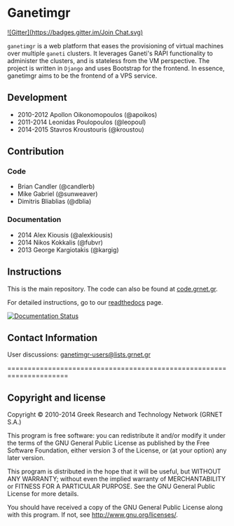 # Ganetimgr
[![Gitter](https://badges.gitter.im/Join Chat.svg)](https://gitter.im/grnet/ganetimgr?utm_source=badge&utm_medium=badge&utm_campaign=pr-badge&utm_content=badge)


`ganetimgr` is a web platform that eases the provisioning of virtual machines over multiple `ganeti` clusters.
It leverages Ganeti's RAPI functionality to administer the clusters, and is stateless from the VM perspective.
The project is written in `Django` and uses Bootstrap for the frontend.
In essence, ganetimgr aims to be the frontend of a VPS service.

## Development

- 2010-2012 Apollon Oikonomopoulos (@apoikos)
- 2011-2014 Leonidas Poulopoulos (@leopoul)
- 2014-2015 Stavros Kroustouris (@kroustou)

## Contribution

### Code
  - Brian Candler (@candlerb)
  - Mike Gabriel (@sunweaver)
  - Dimitris Bliablias (@dblia)

### Documentation
 - 2014 Alex Kiousis (@alexkiousis)
 - 2014 Nikos Kokkalis (@fubvr)
 - 2013 George Kargiotakis (@kargig)

## Instructions

This is the main repository. The code can also be found at [code.grnet.gr](https://code.grnet.gr/projects/ganetimgr).

For detailed instructions, go to our [readthedocs](http://ganetimgr.readthedocs.org/en/latest/) page.

[![Documentation Status](https://readthedocs.org/projects/ganetimgr/badge/?version=stable)](https://readthedocs.org/projects/ganetimgr/?badge=stable)

## Contact Information

User discussions: ganetimgr-users@lists.grnet.gr


=====================================================================

## Copyright and license

Copyright © 2010-2014 Greek Research and Technology Network (GRNET S.A.)

This program is free software: you can redistribute it and/or modify
it under the terms of the GNU General Public License as published by
the Free Software Foundation, either version 3 of the License, or
(at your option) any later version.

This program is distributed in the hope that it will be useful,
but WITHOUT ANY WARRANTY; without even the implied warranty of
MERCHANTABILITY or FITNESS FOR A PARTICULAR PURPOSE.  See the
GNU General Public License for more details.

You should have received a copy of the GNU General Public License
along with this program.  If not, see <http://www.gnu.org/licenses/>.
